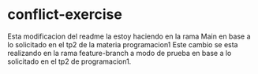# conflict-exercise

Esta modificacion del readme la estoy haciendo en la rama Main en base a lo solicitado en el tp2 de la materia programacion1
Este cambio se esta realizando en la rama feature-branch a modo de prueba en base a lo solicitado en el tp2 de programacion1.
